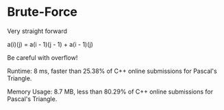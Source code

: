 # Brute-Force

Very straight forward

a(i)(j) = a(i - 1)(j - 1) + a(i - 1)(j)

Be careful with overflow!



Runtime: 8 ms, faster than 25.38% of C++ online submissions for Pascal's Triangle.

Memory Usage: 8.7 MB, less than 80.29% of C++ online submissions for Pascal's Triangle.